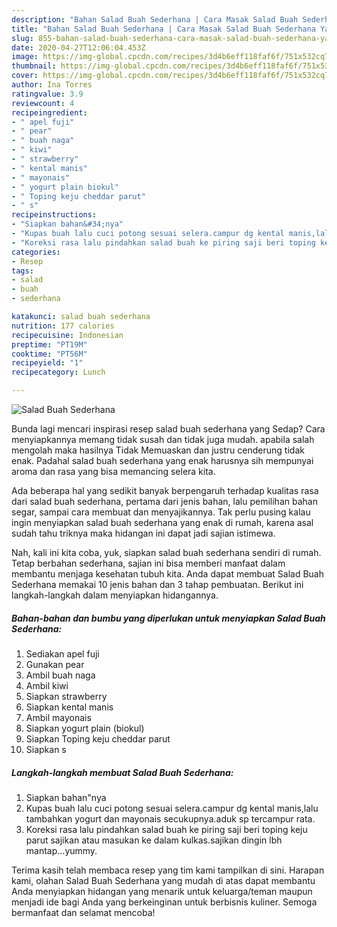 ```yaml
---
description: "Bahan Salad Buah Sederhana | Cara Masak Salad Buah Sederhana Yang Sedap"
title: "Bahan Salad Buah Sederhana | Cara Masak Salad Buah Sederhana Yang Sedap"
slug: 855-bahan-salad-buah-sederhana-cara-masak-salad-buah-sederhana-yang-sedap
date: 2020-04-27T12:06:04.453Z
image: https://img-global.cpcdn.com/recipes/3d4b6eff118faf6f/751x532cq70/salad-buah-sederhana-foto-resep-utama.jpg
thumbnail: https://img-global.cpcdn.com/recipes/3d4b6eff118faf6f/751x532cq70/salad-buah-sederhana-foto-resep-utama.jpg
cover: https://img-global.cpcdn.com/recipes/3d4b6eff118faf6f/751x532cq70/salad-buah-sederhana-foto-resep-utama.jpg
author: Ina Torres
ratingvalue: 3.9
reviewcount: 4
recipeingredient:
- " apel fuji"
- " pear"
- " buah naga"
- " kiwi"
- " strawberry"
- " kental manis"
- " mayonais"
- " yogurt plain biokul"
- " Toping keju cheddar parut"
- " s"
recipeinstructions:
- "Siapkan bahan&#34;nya"
- "Kupas buah lalu cuci potong sesuai selera.campur dg kental manis,lalu tambahkan yogurt dan mayonais secukupnya.aduk sp tercampur rata."
- "Koreksi rasa lalu pindahkan salad buah ke piring saji beri toping keju parut sajikan atau masukan ke dalam kulkas.sajikan dingin lbh mantap...yummy."
categories:
- Resep
tags:
- salad
- buah
- sederhana

katakunci: salad buah sederhana 
nutrition: 177 calories
recipecuisine: Indonesian
preptime: "PT19M"
cooktime: "PT56M"
recipeyield: "1"
recipecategory: Lunch

---
```



![Salad Buah Sederhana](https://img-global.cpcdn.com/recipes/3d4b6eff118faf6f/751x532cq70/salad-buah-sederhana-foto-resep-utama.jpg)

Bunda lagi mencari inspirasi resep salad buah sederhana yang Sedap? Cara menyiapkannya memang tidak susah dan tidak juga mudah. apabila salah mengolah maka hasilnya Tidak Memuaskan dan justru cenderung tidak enak. Padahal salad buah sederhana yang enak harusnya sih mempunyai aroma dan rasa yang bisa memancing selera kita.

Ada beberapa hal yang sedikit banyak berpengaruh terhadap kualitas rasa dari salad buah sederhana, pertama dari jenis bahan, lalu pemilihan bahan segar, sampai cara membuat dan menyajikannya. Tak perlu pusing kalau ingin menyiapkan salad buah sederhana yang enak di rumah, karena asal sudah tahu triknya maka hidangan ini dapat jadi sajian istimewa.




Nah, kali ini kita coba, yuk, siapkan salad buah sederhana sendiri di rumah. Tetap berbahan sederhana, sajian ini bisa memberi manfaat dalam membantu menjaga kesehatan tubuh kita. Anda dapat membuat Salad Buah Sederhana memakai 10 jenis bahan dan 3 tahap pembuatan. Berikut ini langkah-langkah dalam menyiapkan hidangannya.

<!--inarticleads1-->

##### Bahan-bahan dan bumbu yang diperlukan untuk menyiapkan Salad Buah Sederhana:

1. Sediakan  apel fuji
1. Gunakan  pear
1. Ambil  buah naga
1. Ambil  kiwi
1. Siapkan  strawberry
1. Siapkan  kental manis
1. Ambil  mayonais
1. Siapkan  yogurt plain (biokul)
1. Siapkan  Toping keju cheddar parut
1. Siapkan  s




<!--inarticleads2-->

##### Langkah-langkah membuat Salad Buah Sederhana:

1. Siapkan bahan&#34;nya
1. Kupas buah lalu cuci potong sesuai selera.campur dg kental manis,lalu tambahkan yogurt dan mayonais secukupnya.aduk sp tercampur rata.
1. Koreksi rasa lalu pindahkan salad buah ke piring saji beri toping keju parut sajikan atau masukan ke dalam kulkas.sajikan dingin lbh mantap...yummy.




Terima kasih telah membaca resep yang tim kami tampilkan di sini. Harapan kami, olahan Salad Buah Sederhana yang mudah di atas dapat membantu Anda menyiapkan hidangan yang menarik untuk keluarga/teman maupun menjadi ide bagi Anda yang berkeinginan untuk berbisnis kuliner. Semoga bermanfaat dan selamat mencoba!
